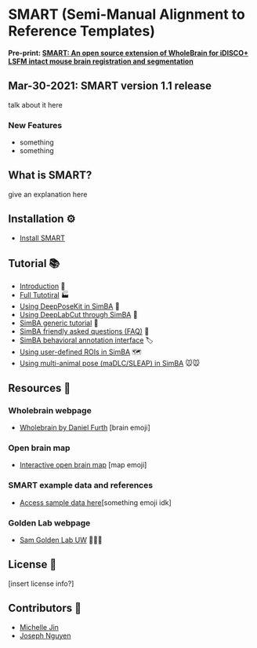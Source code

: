 # SMART (Semi-Manual Alignment to Reference Templates)

**Pre-print: [SMART: An open source extension of WholeBrain for iDISCO+ LSFM intact mouse brain registration and segmentation](https://www.biorxiv.org/content/10.1101/727529v1)**

## Mar-30-2021: SMART version 1.1 release

talk about it here

### New Features
- something
- something

## What is SMART?

give an explanation here

## Installation ⚙️

- [Install SMART](docs/installation.md)

## Tutorial 📚
- [Introduction](docs/index.html) 🔨
- [Full Tutotiral](docs/tutorial.html) 🏭
- [Using DeepPoseKit in SimBA](docs/DeepPoseKit_in_SimBA.md) 📙
- [Using DeepLabCut through SimBA](docs/Tutorial_DLC.md) 📗
- [SimBA generic tutorial](docs/tutorial.md) 📘
- [SimBA friendly asked questions (FAQ)](docs/FAQ.md) 📕
- [SimBA behavioral annotation interface](docs/labelling_aggression_tutorial.md) 🏷️
- [Using user-defined ROIs in SimBA](/docs/ROI_tutorial.md) 🗺️
- [Using multi-animal pose (maDLC/SLEAP) in SimBA](/docs/Multi_animal_pose.md) 🐭🐭

## Resources 💾

### Wholebrain webpage
- [Wholebrain by Daniel Furth](https:/http://www.wholebrainsoftware.org/) [brain emoji]

### Open brain map
- [Interactive open brain map](https://http://www.openbrainmap.org/#2/7345/5135) [map emoji]

### SMART example data and references
- [Access sample data here](docs/example_data.html)[something emoji idk]

### Golden Lab webpage
- [Sam Golden Lab UW](https://goldenneurolab.com/) 🧪🧫🐁



## License 📃
[insert license info?]

## Contributors 🤼
- [Michelle Jin](https://github.com/mjin1812)
- [Joseph Nguyen](https://github.com/jdknguyen)
